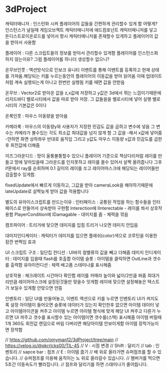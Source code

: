 # 3dProject

캐릭터매니저 : 인스턴화 시켜 플레이어의 값들을
간편하게 관리할수 있게 함
어떻게? 인스턴스가 널일때 게임오브젝트 캐릭터매니저에
애드컴포넌트 캐릭터매니저를 넣고
돈디스트로이온로드를 넣어서 항시 캐릭터매니저를
존재할수 있게하고 플레이어의 값을 받아서 사용함

플레이어 : 다른 스크립트들의 정보를 받아서
관리할수 있게함
플레이어를 인스턴스화 하지 않는이유?
그럼 플레이어를 하나더 생성할수 없으니?

온무브인풋 : 액션방식으로 인보크 유니티 이벤트를 통해 이벤트를 등록하고
현재 상태를 가져옴.해당되는 키를 누르는동안의 플레이어의 이동값을 받아 읽어옴
이때 업데이트처럼 계속 실행되는게 아니고 한번만 실행됨
키를 때면 값을 안받음

온무브 : Vector2로 받아온 값을 z,x값에 저장하고 y값은 3d에서 뛰는 느낌이기때문에
리지드바디 밸로시티에서 값을 따로 받아 저장. 그 값들을을 밸로시티에 넣어 실행
밸로시티의 기본값은 0이다

온룩인풋 : 마우스 이동량을 받아옴

카메라룩 : 마우스의 이동량y와 사용자가 지정한 민감도 값을 곱하고 변수에 넣음
그 변수는 카메라가 볼수있는 각도 최소값 최대값을 넘지 않게 함
그 값을 -해서 x값에 넣어줌 -안하면 화면 상하좌우 반대로 움직임
그리고 y값도 마우스 이동량 x값과 민감도를 곱한후 회전값에 더해줌

이즈그라운디드 : 땅이 울퉁불퉁할수 있으니
플레이어 기준으로 책상다리처럼 레이를 만들고 땅에 닿아있을때
그라운드를 인지못하고 레이를 쏠수 있어서 살짝 올려줍니다
그후 if문에서 ray를 순회하며 0.1 길이의 레이를 쏘고 레이어마스크에 해당되는
레이어들만 검출할수 있게함.

fixedUpdate에서 빠르게 이동하고, 그값을 받아 cameraLook을 해야하기때문에
lateUpdate로 살짝늦게 받아 값을 적용합니다

별도의 유아이스크립트를 만드는이유 : 
인터페이스 : 공통된 작업을 하는 함수들을
인터페이스로 만들어서 상속받아 구현함
Interection에 IInterectable - 레이를 쏴서 상호작용함
PlayerCondition에 IDamagable - 대미지를 줌 - 체력을 깎음

캠프파이어 : 트리거에 닿으면 데미지를 입힘
트리거 나오면 데미지 안입음

대미지인디케이터 : 캐릭터가 데미지를 입으면
플래쉬(color)색으로 코루틴을 이용한 잠깐 번쩍임 효과

UI 스크립트 구조 : 일단킵 
컨디션 :  UI바의 컬밸류의 값을 빼고 더해줌
데미지 인디게이터 : 데미지를 입을때 flash를 호출함
아이템 슬롯 : 아이템을 클릭하면 OutLine과 갯수를 출력함
유아이컨디션 : 체력 배고픔 스테미나를 표시해줌


상호작용 : 체크레이트 시간마다 확인함
레이를 카메라 높이와 넓이/2만큼 쏴줌
최대거리만큼 레이어마스크에 설정된것들만 맞을수 잇게함
레이에 맞으면 설정해놓은 텍스트가 보일수 있게함
안맞으면 안뜸


인벤토리 : 일단 UI를 만들어놓고, 이벤트 액션으로
키를 누르면 인벤토리 UI가 켜지도록 설정
아이템이 들어오면 슬롯에 데이터가 있는지 확인한후 없으면
아이템 데이터 넣고 아이템아이콘을 켜주고
아이템 누르면 아이템 형식에 맞게 해당 UI 켜주고
다른거 누르면 UI 꺼주고
갯수를 표시할수 있는 아이템이면 갯수를(스택) 표시해줌
아이템 버릴때 1개 360도 회전값 랜덤으로 버림 다버리면 해당아이템 안보이게함
아이템 장착가능이면 장착함

 
// https://github.com/omyman12/3dProject/tree/main
// https://velog.io/@qkrrlcks00/TIL-45
// V : 시점 변경
// Shift : 달리기 
// tab : 인벤토리
// sapce bar : 점프
// E : 아이템 줍기 
// 배 위로 올라가면 슈퍼점프를 할 수 있습니다.
// 슈퍼점프를 이용해 움직이는 노 위로 올라갈수 있습니다.
// 햄버거를 먹으면 5초간 이동속도가 빨라집니다.
// 점프와 달리기를 하면 스태미나가 줄어듭니다.
